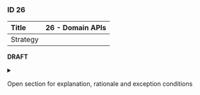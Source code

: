 ### ID 26

| Title    | __26 - Domain APIs__ |
| :----    | :---------- |
| Strategy |  |

**DRAFT**

<details><summary>

Open section for explanation, rationale and exception conditions 

</summary>

#### Explanation


#### Rationale


#### Exceptions


</details>

